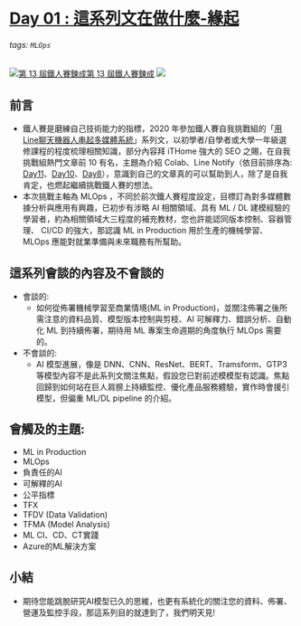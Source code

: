 # [Day 01 : 這系列文在做什麼-緣起](https://ithelp.ithome.com.tw/articles/10258837)

###### tags: `MLOps`
[![](https://d1dwq032kyr03c.cloudfront.net/images/ironman_sticker/13/ai-and-data.png?sticker "第 13 屆鐵人賽鍊成")第 13 屆鐵人賽鍊成](https://ithelp.ithome.com.tw/users/20121130/ironman/4015)
[![](https://img.shields.io/badge/iThome%E9%90%B5%E4%BA%BA%E8%B3%BD2021-%E5%A8%81%E5%88%A9%E6%96%AF-blue)](https://ithelp.ithome.com.tw/articles/10258837)

## 前言


- 鐵人賽是磨練自己技術能力的指標，2020 年參加鐵人賽自我挑戰組的「[用Line聊天機器人串起多媒體系統](https://ithelp.ithome.com.tw/users/20121130/ironman/3131)」系列文，以初學者/自學者或大學一年級選修課程的程度梳理相關知識，部分內容拜 iTHome 強大的 SEO 之賜，在自我挑戰組熱門文章前 10 有名，主題為介紹 Colab、Line Notify（依目前排序為: [Day11](https://ithelp.ithome.com.tw/articles/10234373)、[Day10](https://ithelp.ithome.com.tw/articles/10234527)、[Day8](https://ithelp.ithome.com.tw/articles/10234115)），意識到自己的文章真的可以幫助到人，除了是自我肯定，也燃起繼續挑戰鐵人賽的想法。
- 本次挑戰主軸為 MLOps ，不同於前次鐵人賽程度設定，目標訂為對多媒體數據分析與應用有興趣，已初步有涉略 AI 相關領域、具有 ML / DL 建模經驗的學習者，約為相關領域大三程度的補充教材，您也許能認同版本控制、容器管理、 CI/CD 的強大，那認識 ML in Production 用於生產的機械學習、 MLOps 應能對就業準備與未來職務有所幫助。

## 這系列會談的內容及不會談的

- 會談的:
    - 如何從佈署機械學習至商業情境(ML in Production)，並關注佈署之後所需注意的資料品質、模型版本控制與剪枝、AI 可解釋力、錯誤分析、自動化 ML 到持續佈署，期待用 ML 專案生命週期的角度執行 MLOps 需要的。
- 不會談的:
    - AI 模型進展，像是 DNN、CNN、ResNet、BERT、Tramsform、GTP3 等模型內容不是此系列文關注焦點，假設您已對前述模模型有認識。焦點回歸到如何站在巨人肩膀上持續監控、優化產品服務體驗，實作時會援引模型，但偏重 ML/DL pipeline 的介紹。


## 會觸及的主題:
- ML in Production
- MLOps
- 負責任的AI
- 可解釋的AI
- 公平指標
- TFX
- TFDV (Data Validation)
- TFMA (Model Analysis)
- ML CI、CD、CT實踐
- Azure的ML解決方案



## 小結
- 期待您能跳脫研究AI模型已久的思維，也更有系統化的關注您的資料、佈署、營運及監控手段，那這系列目的就達到了，我們明天見!


